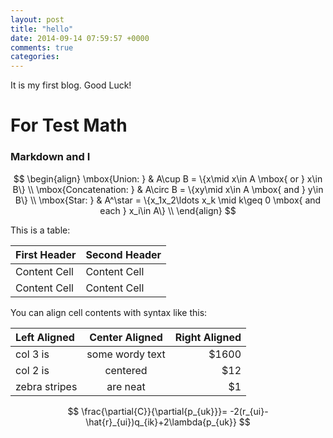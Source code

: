 ```yaml
---
layout: post
title: "hello"
date: 2014-09-14 07:59:57 +0000
comments: true
categories: 
---
```

It is my first blog. Good Luck!

# For Test Math
### Markdown and I

$$
\begin{align}
\mbox{Union: } & A\cup B = \{x\mid x\in A \mbox{ or } x\in B\} \\
\mbox{Concatenation: } & A\circ B  = \{xy\mid x\in A \mbox{ and } y\in B\} \\
\mbox{Star: } & A^\star  = \{x_1x_2\ldots x_k \mid  k\geq 0 \mbox{ and each } x_i\in A\} \\
\end{align}
$$


This is a table:

First Header  | Second Header
------------- | -------------
Content Cell  | Content Cell
Content Cell  | Content Cell

You can align cell contents with syntax like this:

| Left Aligned  | Center Aligned  | Right Aligned |
|:------------- |:---------------:| -------------:|
| col 3 is      | some wordy text |         $1600 |
| col 2 is      | centered        |           $12 |
| zebra stripes | are neat        |            $1 |



$$
  \frac{\partial{C}}{\partial{p_{uk}}}=     -2(r_{ui}-\hat{r}_{ui})q_{ik}+2\lambda{p_{uk}}
$$

